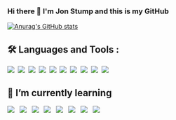### Hi there 👋 I'm Jon Stump and this is my GitHub

[![Anurag's GitHub stats](https://github-readme-stats.vercel.app/api?username=jonstump&show_icons=true&theme=nord)](https://github.com/jonstump/github-readme-stats)

## :hammer_and_wrench: Languages and Tools :
<p>
  <img src="https://img.shields.io/badge/linux%20-FCC624.svg?&style=for-the-badge&logo=linux&logoColor=white" />&nbsp;&nbsp;<img src="https://img.shields.io/badge/docker%20-%232496ED.svg?&style=for-the-badge&logo=docker&logoColor=white" />&nbsp;&nbsp;<img src="https://img.shields.io/badge/gnubash%20-4EAA25.svg?&style=for-the-badge&logo=gnubash&logoColor=white" />&nbsp;&nbsp;<img src="https://img.shields.io/badge/angular%20-%23dd0031.svg?&style=for-the-badge&logo=angular&logoColor=white" />&nbsp;&nbsp;<img src="https://img.shields.io/badge/CSS3-1572B6?&style=for-the-badge&logo=css3&logoColor=white" />&nbsp;&nbsp;<img src="https://img.shields.io/badge/JavaScript-F7DF1E?style=for-the-badge&logo=javascript&logoColor=black" />&nbsp;&nbsp;<img src="https://img.shields.io/badge/typescript%20-3178C6.svg?&style=for-the-badge&logo=typescript&logoColor=white" />&nbsp;&nbsp;<img src="https://img.shields.io/badge/neovim%20-57A143.svg?&style=for-the-badge&logo=neovim&logoColor=white" />&nbsp;&nbsp;<img src="https://img.shields.io/badge/tmux%20-1BB91F.svg?&style=for-the-badge&logo=tmux&logoColor=white" />&nbsp;&nbsp;<img src="https://img.shields.io/badge/linode%20-00A95C.svg?&style=for-the-badge&logo=linode&logoColor=white" />&nbsp;&nbsp;
</p>

## 🌱 I’m currently learning
<p>
<img src="https://img.shields.io/badge/React-20232A?style=for-the-badge&logo=react&logoColor=61DAFB" />&nbsp;&nbsp;
<img src="https://img.shields.io/badge/jest%20-%23c21325.svg?&style=for-the-badge&logo=jest&logoColor=white" />&nbsp;&nbsp;
<img src="https://img.shields.io/badge/go%20-%2300add8.svg?&style=for-the-badge&logo=go&logoColor=white" />&nbsp;&nbsp;
<img src="https://img.shields.io/badge/python%20-%233776ab.svg?&style=for-the-badge&logo=python&logoColor=white" />&nbsp;&nbsp;
<img src="https://img.shields.io/badge/kubernetes%20-%23326CE5.svg?&style=for-the-badge&logo=kubernetes&logoColor=white" />&nbsp;&nbsp;
<img src="https://img.shields.io/badge/gitlab%20-%FCA121.svg?&style=for-the-badge&logo=gitlab&logoColor=white" />&nbsp;&nbsp;
<img src="https://img.shields.io/badge/gitea%20-%609926.svg?&style=for-the-badge&logo=gitea&logoColor=white" />&nbsp;&nbsp;
<img src="https://img.shields.io/badge/github%20-%181717.svg?&style=for-the-badge&logo=github&logoColor=white" />
</p>
<!--
**jonstump/jonstump** is a ✨ _special_ ✨ repository because its `README.md` (this file) appears on your GitHub profile.

Here are some ideas to get you started:

- 🔭 I’m currently working on ...
- 🌱 I’m currently learning ...
- 👯 I’m looking to collaborate on ...
- 🤔 I’m looking for help with ...
- 💬 Ask me about ...
- 📫 How to reach me: ...
- 😄 Pronouns: ...
- ⚡ Fun fact: ...
-->
